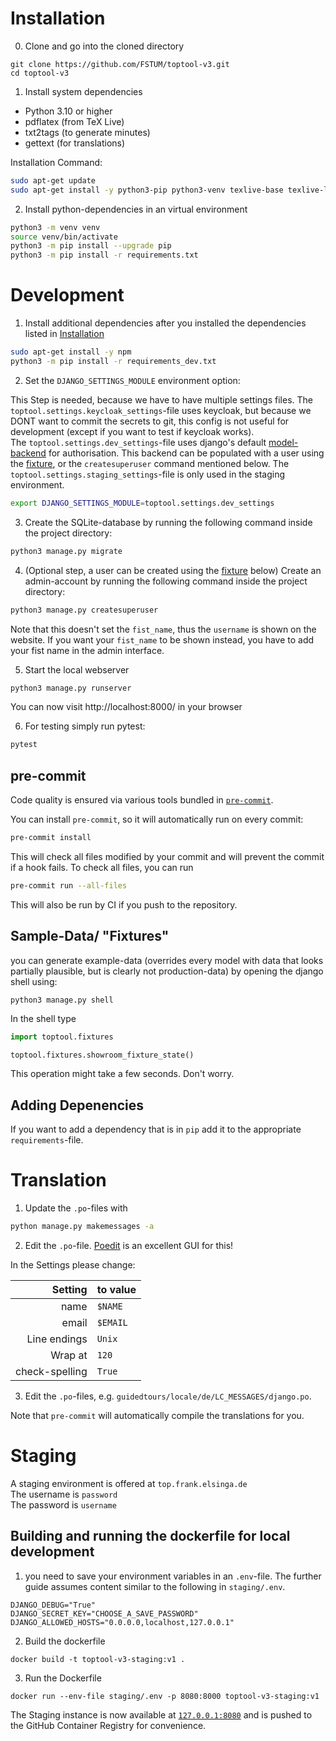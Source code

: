 # Installation

0. Clone and go into the cloned directory

```
git clone https://github.com/FSTUM/toptool-v3.git
cd toptool-v3
```

1. Install system dependencies

-   Python 3.10 or higher
-   pdflatex (from TeX Live)
-   txt2tags (to generate minutes)
-   gettext (for translations)

Installation Command:

```bash
sudo apt-get update
sudo apt-get install -y python3-pip python3-venv texlive-base texlive-lang-german texlive-fonts-recommended texlive-latex-extra txt2tags gettext
```

2. Install python-dependencies in an virtual environment

```bash
python3 -m venv venv
source venv/bin/activate
python3 -m pip install --upgrade pip
python3 -m pip install -r requirements.txt
```

# Development

1. Install additional dependencies after you installed the dependencies listed in [Installation](#installation)

```bash
sudo apt-get install -y npm
python3 -m pip install -r requirements_dev.txt
```

2. Set the `DJANGO_SETTINGS_MODULE` environment option:

This Step is needed, because we have to have multiple settings files.
The `toptool.settings.keycloak_settings`-file uses keycloak, but because we DONT want to commit the secrets to git, this config is not useful for development (except if you want to test if keycloak works).  
The `toptool.settings.dev_settings`-file uses django's default [model-backend](https://docs.djangoproject.com/en/3.2/ref/contrib/auth/) for authorisation.
This backend can be populated with a user using the [fixture](#sample-data-fixtures), or the `createsuperuser` command mentioned below.
The `toptool.settings.staging_settings`-file is only used in the staging environment.

```bash
export DJANGO_SETTINGS_MODULE=toptool.settings.dev_settings
```

3. Create the SQLite-database by running the following command inside the project directory:

```bash
python3 manage.py migrate
```

4. (Optional step, a user can be created using the [fixture](#sample-data-fixtures) below) Create an admin-account by running the following command inside the project directory:

```bash
python3 manage.py createsuperuser
```

Note that this doesn't set the `fist_name`, thus the `username` is shown on the website. If you want your `fist_name` to
be shown instead, you have to add your fist name in the admin interface.

5. Start the local webserver

```bash
python3 manage.py runserver
```

You can now visit http://localhost:8000/ in your browser

6. For testing simply run pytest:

```bash
pytest
```

## pre-commit

Code quality is ensured via various tools bundled in [`pre-commit`](https://github.com/pre-commit/pre-commit/).

You can install `pre-commit`, so it will automatically run on every commit:

```bash
pre-commit install
```

This will check all files modified by your commit and will prevent the commit if a hook fails. To check all files, you
can run

```bash
pre-commit run --all-files
```

This will also be run by CI if you push to the repository.

## Sample-Data/ "Fixtures"

you can generate example-data (overrides every model with data that looks partially plausible, but is clearly not
production-data)
by opening the django shell using:

```shell
python3 manage.py shell
```

In the shell type

```python
import toptool.fixtures

toptool.fixtures.showroom_fixture_state()
```

This operation might take a few seconds. Don't worry.

## Adding Depenencies

If you want to add a dependency that is in `pip` add it to the appropriate `requirements`-file.

# Translation

1. Update the `.po`-files with

```bash
python manage.py makemessages -a
```

2. Edit the `.po`-file. [Poedit](https://poedit.net) is an excellent GUI for this!

In the Settings please change:

|        Setting | to value |
| -------------: | -------- |
|           name | `$NAME`  |
|          email | `$EMAIL` |
|   Line endings | `Unix`   |
|        Wrap at | `120`    |
| check-spelling | `True`   |

3. Edit the `.po`-files, e.g. `guidedtours/locale/de/LC_MESSAGES/django.po`.

Note that `pre-commit` will automatically compile the translations for you.

# Staging

A staging environment is offered at `top.frank.elsinga.de`  
The username is `password`  
The password is `username`

## Building and running the dockerfile for local development

1. you need to save your environment variables in an `.env`-file.
   The further guide assumes content similar to the following in `staging/.env`.

```
DJANGO_DEBUG="True"
DJANGO_SECRET_KEY="CHOOSE_A_SAVE_PASSWORD"
DJANGO_ALLOWED_HOSTS="0.0.0.0,localhost,127.0.0.1"
```

2. Build the dockerfile

```
docker build -t toptool-v3-staging:v1 .
```

3. Run the Dockerfile

```
docker run --env-file staging/.env -p 8080:8000 toptool-v3-staging:v1
```

The Staging instance is now available at [`127.0.0.1:8080`](http://127.0.0.1:8080/) and is pushed to the GitHub Container Registry for convenience.
